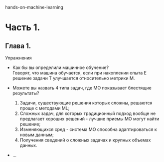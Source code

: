 hands-on-machine-learning
# Часть 1. 
## Глава 1. 
Упражнения

* Как бы вы определили машинное обучение?  
	Говорят, что машина обучается, если при накоплении опыта E решение задачи T улучшается относительно метрики M.

* Можете вы назвать 4 типа задач, где МО показывает блестящие результаты?  
	1. Задачи, существующие решения которых сложны, решаются проще с методами ML;  
	2. Сложных задач, для которых традиционный подход вообще не предлагает хороших решений - лучшие приемы МО могут найти решение;  
	3. Изменяющихся сред - система МО способна адаптироваться к новым данным;  
	4. Получения сведений о сложных задачах и крупных объемах данных.  
	
* ...
